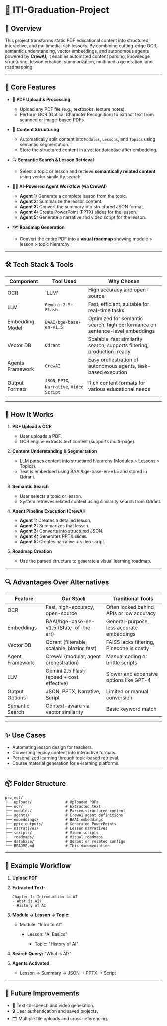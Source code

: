 
# 📘 ITI-Graduation-Project

## 🚀 Overview

This project transforms static PDF educational content into structured, interactive, and multimedia-rich lessons. By combining cutting-edge OCR, semantic understanding, vector embeddings, and autonomous agents powered by **CrewAI**, it enables automated content parsing, knowledge structuring, lesson creation, summarization, multimedia generation, and roadmapping.

---

## 🧠 Core Features

* 📄 **PDF Upload & Processing**

  * Upload any PDF file (e.g., textbooks, lecture notes).
  * Perform OCR (Optical Character Recognition) to extract text from scanned or image-based PDFs.

* 🧩 **Content Structuring**

  * Automatically split content into `Modules`, `Lessons`, and `Topics` using semantic segmentation.
  * Store the structured content in a vector database after embedding.

* 🔍 **Semantic Search & Lesson Retrieval**

  * Select a topic or lesson and retrieve **semantically related content** using vector similarity search.

* 🧑‍💼 **AI-Powered Agent Workflow (via CrewAI)**

  * **Agent 1:** Generate a complete lesson from the topic.
  * **Agent 2:** Summarize the lesson content.
  * **Agent 3:** Convert the summary into structured JSON format.
  * **Agent 4:** Create PowerPoint (PPTX) slides for the lesson.
  * **Agent 5:** Generate a narrative and video script for the lesson.

* 🗺️ **Roadmap Generation**

  * Convert the entire PDF into a **visual roadmap** showing module > lesson > topic hierarchy.

---

## 🛠️ Tech Stack & Tools

| Component        | Tool Used                                   | Why Chosen                                                                   |
| ---------------- | ------------------------------------------- | ---------------------------------------------------------------------------- |
| OCR              | `LLM'                                       | High accuracy and open-source                                                |
| LLM              | `Gemini-2.5-Flash`                          | Fast, efficient, suitable for real-time tasks                                |
| Embedding Model  | `BAAI/bge-base-en-v1.5`                     | Optimized for semantic search, high performance on sentence-level embeddings |
| Vector DB        | `Qdrant`                                    | Scalable, fast similarity search, supports filtering, production-ready       |
| Agents Framework | `CrewAI`                                    | Easy orchestration of autonomous agents, task-based execution                |
| Output Formats   | `JSON`, `PPTX`, `Narrative`, `Video Script` | Rich content formats for various educational needs                           |

---

## 🧩 How It Works

1. **PDF Upload & OCR**

   * User uploads a PDF.
   * OCR engine extracts text content (supports multi-page).

2. **Content Understanding & Segmentation**

   * LLM parses content into structured hierarchy (Modules > Lessons > Topics).
   * Text is embedded using BAAI/bge-base-en-v1.5 and stored in Qdrant.

3. **Semantic Search**

   * User selects a topic or lesson.
   * System retrieves related content using similarity search from Qdrant.

4. **Agent Pipeline Execution (CrewAI)**

   * **Agent 1:** Creates a detailed lesson.
   * **Agent 2:** Summarizes that lesson.
   * **Agent 3:** Converts into structured JSON.
   * **Agent 4:** Generates PPTX slides.
   * **Agent 5:** Creates narrative + video script.

5. **Roadmap Creation**

   * Use the parsed structure to generate a visual learning roadmap.

---

## 🔍 Advantages Over Alternatives

| Feature         | Our Stack                                   | Traditional Tools                         |
| --------------- | ------------------------------------------- | ----------------------------------------- |
| OCR             | Fast, high-accuracy, open-source            | Often locked behind APIs or low accuracy  |
| Embeddings      | BAAI/bge-base-en-v1.5 (State-of-the-art)    | General-purpose, less accurate embeddings |
| Vector DB       | Qdrant (filterable, scalable, blazing fast) | FAISS lacks filtering, Pinecone is costly |
| Agent Framework | CrewAI (modular, agent orchestration)       | Manual coding or brittle scripts          |
| LLM             | Gemini 2.5 Flash (speed + cost effective)   | Slower and expensive options like GPT-4   |
| Output Options  | JSON, PPTX, Narrative, Script               | Limited or manual conversion              |
| Semantic Search | Context-aware via vector similarity         | Basic keyword match                       |

---

## ✨ Use Cases

* Automating lesson design for teachers.
* Converting legacy content into interactive formats.
* Personalized learning through topic-based retrieval.
* Course material generation for e-learning platforms.

---

## 📦 Folder Structure

```
project/
├── uploads/               # Uploaded PDFs
├── ocr/                   # Extracted text
├── modules/               # Parsed structured content
├── agents/                # CrewAI agent definitions
├── embeddings/            # BAAI embeddings
├── pptx_outputs/          # Generated PowerPoints
├── narratives/            # Lesson narratives
├── scripts/               # Video scripts
├── roadmaps/              # Visual roadmaps
├── database/              # Qdrant or related configs
└── README.md              # This documentation
```

---

## 🧪 Example Workflow

1. **Upload PDF**
2. **Extracted Text:**

   ```
   Chapter 1: Introduction to AI
   - What is AI?
   - History of AI
   ```
3. **Module → Lesson → Topic:**

   * Module: "Intro to AI"

     * Lesson: "AI Basics"

       * Topic: "History of AI"
4. **Search Query:** "What is AI?"
5. **Agents Activated:**

   * Lesson → Summary → JSON → PPTX → Script

---

## 📌 Future Improvements

* 🎤 Text-to-speech and video generation.
* 🔒 User authentication and saved projects.
* 🗂️ Multiple file uploads and cross-referencing.

